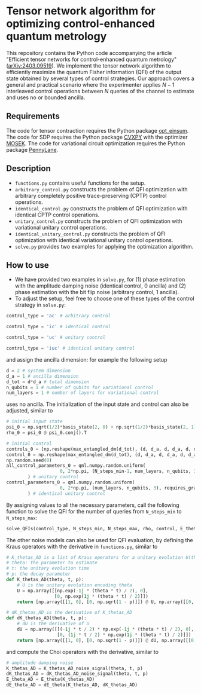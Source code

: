 # Tensor network algorithm for optimizing control-enhanced quantum metrology
This repository contains the Python code accompanying the article "Efficient tensor networks for control-enhanced quantum metrology"([arXiv:2403.09519](https://arxiv.org/abs/2403.09519)). We implement the tensor network algorithm to efficiently maximize the quantum Fisher information (QFI) of the output state obtained by several types of control strategies. Our approach covers a general and practical scenario where the experimenter applies $N−1$ interleaved control operations between $N$ queries of the channel to estimate and uses no or bounded ancilla. 
## Requirements
The code for tensor contraction requires the Python package [opt_einsum](https://optimized-einsum.readthedocs.io/en/stable/). The code for SDP requires the Python package [CVXPY](https://www.cvxpy.org) with the optimizer [MOSEK](https://www.mosek.com). The code for variational circuit optimization requires the Python package [PennyLane](https://pennylane.ai/).
## Description
* `functions.py` contains useful functions for the setup.
* `arbitrary_control.py` constructs the problem of QFI optimization with arbitrary completely positive trace-preserving (CPTP) control operations.
* `identical_control.py` constructs the problem of QFI optimization with identical CPTP control operations.
* `unitary_control.py` constructs the problem of QFI optimization with variational unitary control operations.
* `identical_unitary_control.py` constructs the problem of QFI optimization with identical variational unitary control operations.
* `solve.py` provides two examples for applying the optimization algorithm.
## How to use
* We have provided two examples in `solve.py`, for (1) phase estimation with the amplitude damping noise (identical control, 0 ancilla) and (2) phase estimation with the bit flip noise (arbitrary control, 1 ancilla).
* To adjust the setup, feel free to choose one of these types of the control strategy in `solve.py`:
```python
control_type = 'ac' # arbitrary control
```
```python
control_type = 'ic' # identical control
```
```python
control_type = 'uc' # unitary control
```
```python
control_type = 'iuc' # identical unitary control
```
and assign the ancilla dimension: for example the following setup
```python
d = 2 # system dimension
d_a = 1 # ancilla dimension
d_tot = d*d_a # total dimemsion
n_qubits = 1 # number of qubits for variational control
num_layers = 1 # number of layers for variational control
```
uses no ancilla. The initialization of the input state and control can also be adjusted, similar to
```python
# initial input state
psi_0 = np.sqrt(1/2)*basis_state(2, 0) + np.sqrt(1/2)*basis_state(2, 1) 
rho_0 = psi_0 @ psi_0.conj().T

# initial control
controls_0 = [np.reshape(max_entangled_dm(d_tot), (d, d_a, d, d_a, d, d_a, d, d_a))] # arbitrary control
control_0 = np.reshape(max_entangled_dm(d_tot), (d, d_a, d, d_a, d, d_a, d, d_a)) # identical control
np.random.seed(0)
all_control_parameters_0 = qml.numpy.random.uniform(
                    0, 2*np.pi, (N_steps_min-1, num_layers, n_qubits, 3), requires_grad=True
        ) # unitary control
control_parameters_0 = qml.numpy.random.uniform(
                    0, 2*np.pi, (num_layers, n_qubits, 3), requires_grad=True
        ) # identical unitary control
```
By assigning values to all the necessary parameters, call the following function to solve the QFI for the number of queries from `N_steps_min` to `N_steps_max`:
```python
solve_QFIs(control_type, N_steps_min, N_steps_max, rho, control, E_theta_AD, dE_theta_AD, d, d_a, n_qubits, num_layers, iterations, eps_SLD, eps_QFI, decay_parameter0)
```
The other noise models can also be used for QFI evaluation, by defining the Kraus operators with the derivative in `functions.py`, similar to
```python
# K_thetas_AD is a list of Kraus operators for a unitary evolution U(theta,t) followed by amplitude damping noise
# theta: the parameter to estimate
# t: the unitary evolution time
# p: the decay parameter
def K_thetas_AD(theta, t, p):
    # U is the unitary evolution encoding theta
    U = np.array([[np.exp(-1j * (theta * t) / 2), 0],
                  [0, np.exp(1j * (theta * t) / 2)]])
    return [np.array([[1, 0], [0, np.sqrt(1 - p)]]) @ U, np.array([[0, np.sqrt(p)], [0, 0]]) @ U]

# dK_thetas_AD is the derivative of K_thetas_AD
def dK_thetas_AD(theta, t, p):
    # dU is the derivative of U
    dU = np.array([[(-1j * t / 2) * np.exp(-1j * (theta * t) / 2), 0],
                   [0, (1j * t / 2) * np.exp(1j * (theta * t) / 2)]])
    return [np.array([[1, 0], [0, np.sqrt(1 - p)]]) @ dU, np.array([[0, np.sqrt(p)], [0, 0]]) @ dU]
```
and compute the Choi operators with the derivative, similar to
```python
# amplitude damping noise
K_thetas_AD = K_thetas_AD_noise_signal(theta, t, p)
dK_thetas_AD = dK_thetas_AD_noise_signal(theta, t, p)
E_theta_AD = E_theta(K_thetas_AD)
dE_theta_AD = dE_theta(K_thetas_AD, dK_thetas_AD)
```
